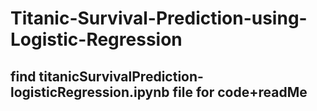 # Titanic-Survival-Prediction-using-Logistic-Regression
## find titanicSurvivalPrediction-logisticRegression.ipynb file for code+readMe
